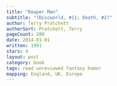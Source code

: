```yaml
---
title: "Reaper Man"
subtitle: "(Discworld, #11; Death, #2)"
author: Terry Pratchett
authorSort: Pratchett, Terry
pageCount: 289
date: 2014-01-01
written: 1991
stars: 4
layout: post
category: book
tags: read unreviewed fantasy humor
mapping: England, UK, Europe
---
```


